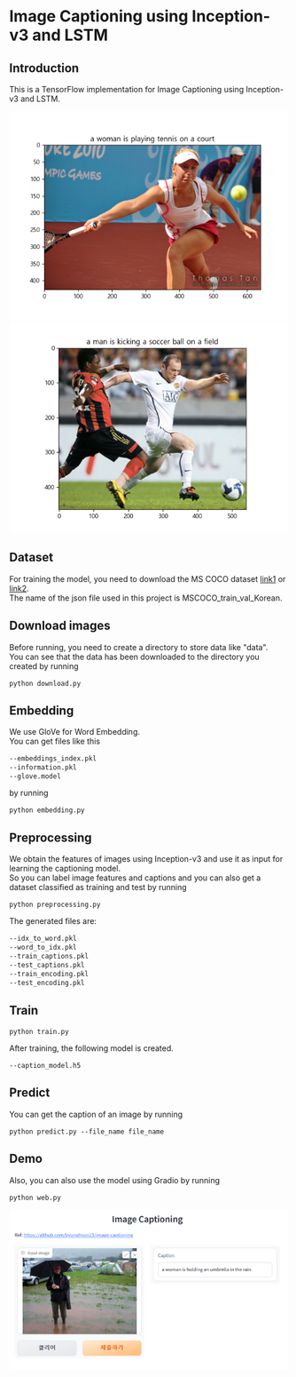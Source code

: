 # Image Captioning using Inception-v3 and LSTM

## Introduction
This is a TensorFlow implementation for Image Captioning using Inception-v3 and LSTM.

![image](https://github.com/byunghyun23/image-captioning/blob/main/assets/fig_1.png)
![image](https://github.com/byunghyun23/image-captioning/blob/main/assets/fig_2.png)

## Dataset
For training the model, you need to download the MS COCO dataset [link1](https://www.aihub.or.kr/) or [link2](https://cocodataset.org).  
The name of the json file used in this project is MSCOCO_train_val_Korean.

## Download images
Before running, you need to create a directory to store data like "data".  
You can see that the data has been downloaded to the directory you created by running
```
python download.py
```

## Embedding
We use GloVe for Word Embedding.  
You can get files like this
```
--embeddings_index.pkl
--information.pkl
--glove.model
```
by running
```
python embedding.py
```

## Preprocessing
We obtain the features of images using Inception-v3 and use it as input for learning the captioning model.  
So you can label image features and captions and you can also get a dataset classified as training and test by running
```
python preprocessing.py
```
The generated files are:
```
--idx_to_word.pkl
--word_to_idx.pkl
--train_captions.pkl
--test_captions.pkl
--train_encoding.pkl
--test_encoding.pkl
```

## Train
```
python train.py
```
After training, the following model is created.
```
--caption_model.h5
```

## Predict
You can get the caption of an image by running
```
python predict.py --file_name file_name
```

## Demo
Also, you can also use the model using Gradio by running
```
python web.py
```
![image](https://github.com/byunghyun23/image-captioning/blob/main/assets/fig_3.PNG)

